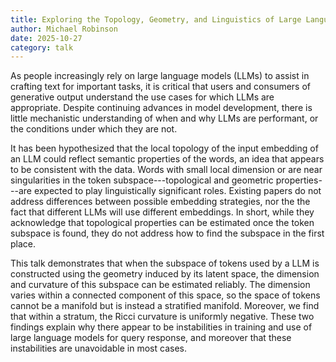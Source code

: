 ```yaml
---
title: Exploring the Topology, Geometry, and Linguistics of Large Language Models
author: Michael Robinson
date: 2025-10-27
category: talk
---
```


As people increasingly rely on large language models (LLMs) to assist in crafting text for important tasks, it is critical that users and consumers of generative output understand the use cases for which LLMs are appropriate. Despite continuing advances in model development, there is little mechanistic understanding of when and why LLMs are performant, or the conditions under which they are not. 

It has been hypothesized that the local topology of the input embedding of an LLM could reflect semantic properties of the words, an idea that appears to be consistent with the data.  Words with small local dimension or are near singularities in the token subspace---topological and geometric properties---are expected to play linguistically significant roles.  Existing papers do not address differences between possible embedding strategies, nor the the fact that different LLMs will use different embeddings. In short, while they acknowledge that topological properties can be estimated once the token subspace is found, they do not address how to find the subspace in the first place.

This talk demonstrates that when the subspace of tokens used by a LLM is constructed using the geometry induced by its latent space, the dimension and curvature of this subspace can be estimated reliably.  The dimension varies within a connected component of this space, so the space of tokens cannot be a manifold but is instead a stratified manifold.  Moreover, we find that within a stratum, the Ricci curvature is uniformly negative.  These two findings explain why there appear to be instabilities in training and use of large language models for query response, and moreover that these instabilities are unavoidable in most cases.
